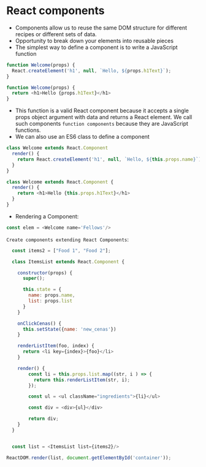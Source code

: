 # React components

- Components allow us to reuse the same DOM structure for different recipes or different sets of data.
- Opportunity to break down your elements into reusable pieces
- The simplest way to define a component is to write a JavaScript function

```js
function Welcome(props) {
  React.createElement('h1', null, `Hello, ${props.h1Text}`);
}
```

```js
function Welcome(props) {
  return <h1>Hello {props.h1Text}</h1>
}
```

- This function is a valid React component because it accepts a single props object argument with data and returns a React element. We call such components `function components` because they are JavaScript functions.
- We can also use an ES6 class to define a component

```js
class Welcome extends React.Component 
  render() {
    return React.createElement('h1', null, `Hello, ${this.props.name}`);
  }
}
```

```js
class Welcome extends React.Component {
  render() {
    return <h1>Hello {this.props.h1Text}</h1>
  }
}
```

- Rendering a Component:

```js
const elem = <Welcome name='Fellows'/>
```

`Create components extending React Components`:

```js
  const items2 = ["Food 1", "Food 2"];

  class ItemsList extends React.Component {

    constructor(props) {
      super();

      this.state = {
        name: props.name,
        list: props.list
      }
    }

    onClickCenas() {
      this.setState({name: 'new_cenas'})
    }

    renderListItem(foo, index) {
      return <li key={index}>{foo}</li>
    }

    render() {
        const li = this.props.list.map((str, i ) => {
          return this.renderListItem(str, i);
        });

        const ul = <ul className="ingredients">{li}</ul>

        const div = <div>{ul}</div>

        return div;
    }
  }


  const list = <ItemsList list={items2}/>

ReactDOM.render(list, document.getElementById('container'));